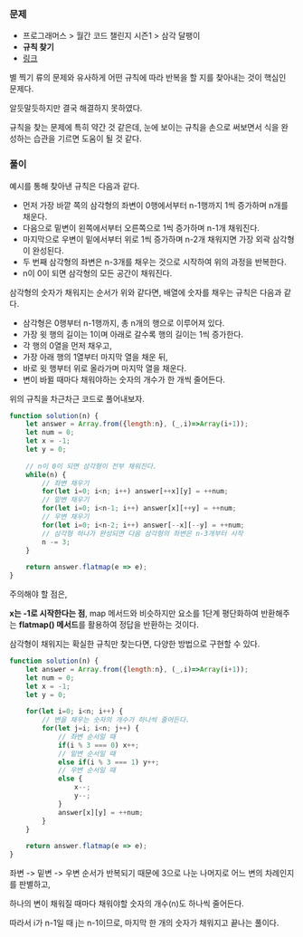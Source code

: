 ### 문제

+ 프로그래머스 > 월간 코드 챌린지 시즌1 > 삼각 달팽이
+ **규칙 찾기**
+ [링크](https://programmers.co.kr/learn/courses/30/lessons/68645)

별 찍기 류의 문제와 유사하게 어떤 규칙에 따라 반복을 할 지를 찾아내는 것이 핵심인 문제다.

알듯말듯하지만 결국 해결하지 못하였다.

규칙을 찾는 문제에 특히 약간 것 같은데, 눈에 보이는 규칙을 손으로 써보면서 식을 완성하는 습관을 기르면 도움이 될 것 같다.



### 풀이

예시를 통해 찾아낸 규칙은 다음과 같다.

+ 먼저 가장 바깥 쪽의 삼각형의 좌변이 0행에서부터 n-1행까지 1씩 증가하며 n개를 채운다.
+ 다음으로 밑변이 왼쪽에서부터 오른쪽으로 1씩 증가하며 n-1개 채워진다.
+ 마지막으로 우변이 밑에서부터 위로 1씩 증가하며 n-2개 채워지면 가장 외곽 삼각형이 완성된다.
+ 두 번째 삼각형의 좌변은 n-3개를 채우는 것으로 시작하여 위의 과정을 반복한다.
+ n이 0이 되면 삼각형의 모든 공간이 채워진다.

삼각형의 숫자가 채워지는 순서가 위와 같다면, 배열에 숫자를 채우는 규칙은 다음과 같다.

+ 삼각형은 0행부터 n-1행까지, 총 n개의 행으로 이루어져 있다.
+ 가장 윗 행의 길이는 1이며 아래로 갈수록 행의 길이는 1씩 증가한다.
+ 각 행의 0열을 먼저 채우고,
+ 가장 아래 행의 1열부터 마지막 열을 채운 뒤,
+ 바로 윗 행부터 위로 올라가며 마지막 열을 채운다.
+ 변이 바뀔 때마다 채워야하는 숫자의 개수가 한 개씩 줄어든다.



위의 규칙을 차근차근 코드로 풀어내보자.

```javascript
function solution(n) {
    let answer = Array.from({length:n}, (_,i)=>Array(i+1));
    let num = 0;
    let x = -1;
    let y = 0;
    
    // n이 0이 되면 삼각형이 전부 채워진다.
    while(n) {
        // 좌변 채우기
        for(let i=0; i<n; i++) answer[++x][y] = ++num;
        // 밑변 채우기
        for(let i=0; i<n-1; i++) answer[x][++y] = ++num;
        // 우변 채우기
        for(let i=0; i<n-2; i++) answer[--x][--y] = ++num;
        // 삼각형 하나가 완성되면 다음 삼각형의 좌변은 n-3개부터 시작
        n -= 3; 
    }  
    
	return answer.flatmap(e => e);
}
```

주의해야 할 점은,

**x는 -1로 시작한다는 점**, map 메서드와 비슷하지만 요소를 1단계 평단화하여 반환해주는 **flatmap() 메서드**를 활용하여 정답을 반환하는 것이다.



삼각형이 채워지는 확실한 규칙만 찾는다면, 다양한 방법으로 구현할 수 있다.

```javascript
function solution(n) {
    let answer = Array.from({length:n}, (_,i)=>Array(i+1));
    let num = 0;
    let x = -1;
    let y = 0;
    
    for(let i=0; i<n; i++) {
        // 변을 채우는 숫자의 개수가 하나씩 줄어든다.
    	for(let j=i; i<n; j++) {
            // 좌변 순서일 때
            if(i % 3 === 0) x++;
            // 밑변 순서일 때
            else if(i % 3 === 1) y++;
            // 우변 순서일 때
            else {
                x--;
                y--;
            }
            answer[x][y] = ++num;
        }    
    }
    
	return answer.flatmap(e => e);
}
```

좌변 -> 밑변 -> 우변 순서가 반복되기 때문에 3으로 나눈 나머지로 어느 변의 차례인지를 판별하고,

하나의 변이 채워질 때마다 채워야할 숫자의 개수(n)도 하나씩 줄어든다.  

따라서 i가 n-1일 때 j는 n-1이므로, 마지막 한 개의 숫자가 채워지고 끝나는 풀이다.